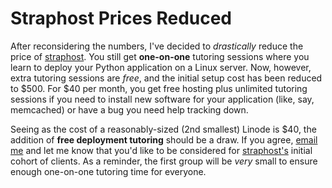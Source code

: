 # Straphost Prices Reduced

After reconsidering the numbers, I've decided to *drastically* reduce the price
of [straphost](http://www.straphost.com). You still get **one-on-one** tutoring
sessions where you learn to deploy your Python application on a Linux server.
Now, however, extra tutoring sessions are *free*, and the initial setup cost has
been reduced to $500. For $40 per month, you get free hosting plus unlimited
tutoring sessions if you need to install new software for your application
(like, say, memcached) or have a bug you need help tracking down.

Seeing as the cost of a reasonably-sized (2nd smallest) Linode is $40, the
addition of **free deployment tutoring** should be a draw. If you agree, [email me](mailto:jeff@jeffknupp.com) and
let me know that you'd like to be considered 
for [straphost's](http://www.straphost.com) initial cohort of clients. As a
reminder, the first group will be *very* small to ensure enough one-on-one
tutoring time for everyone.
